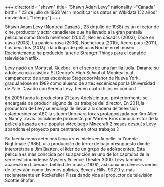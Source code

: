 +++
directorId= "shawn"
title= "Shawn Adam Levy"
nationality ="Canada"
birth= "	23 de julio de 1968 Ver y modificar los datos en Wikidata (52 años"
moviesId= [ "freeguy"]
+++


Shawn Adam Levy (Montreal,Canadá , 23 de julio de 1968) es un director de cine, productor y actor canadiense que ha llevado a la gran pantalla películas como Gordo mentiroso (2002), Recién casados (2003), Doce en casa (2003), La pantera rosa (2006), Noche loca (2010), Acero puro (2011), Los becarios (2013) o la trilogía de películas Noche en el museo. Recientemente ha producido la serie Stranger Things para el canal de televisión Netflix.

Levy nació en Montreal, Quebec, en el seno de una familia judía. Durante su adolescencia asistió a St.George's High School of Montreal y al campamento de artes escénicas Stagedoor Manor de Nueva York, graduándose en 1989 como alumno de artes escénicas por la Universidad de Yale. Casado con Serena Levy, tienen cuatro hijos en común.1​

En 2005 funda la productora 21 Laps Adelstein que, posteriormente se encargaría de producir alguno de los trabajos del director. En 2011, la productora de Levy se encarga de llevar a la cadena de televisión estadounidense ABC la sitcom Uno para todas protagonizada por Tim Allen y Nancy Travis. Inicialmente propuesto por Warner Bros como director de la película basada en el popular videojuego Minecraft,2​ meses después Levy abandona el proyecto para centrarse en otros trabajos.3​

Su faceta como actor nos lleva a sus inicios en la película Zombie Nightmare (1986), una producción de terror de bajo presupuesto donde interpretaba a Jim Bratten, el líder de un grupo de adolescentes. Esta película es más conocida por su aparición en uno de los capítulos de la serie estadounidense Mystery Science Theater 3000. Levy también apareció en Liberace: behind the music (1988), así como en diversas series de televisión como Jóvenes policías, Beverly Hills, 90210 y, más recientemente en Rockefeller Plaza dando vida al productor de televisión Scottie Shofar.